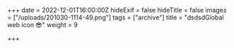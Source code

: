 +++
date = 2022-12-01T16:00:00Z
hideExif = false
hideTitle = false
images = ["/uploads/201030-1114-49.png"]
tags = ["archive"]
title = "dsdsdGlobal web icon 😎"
weight = 9

+++
